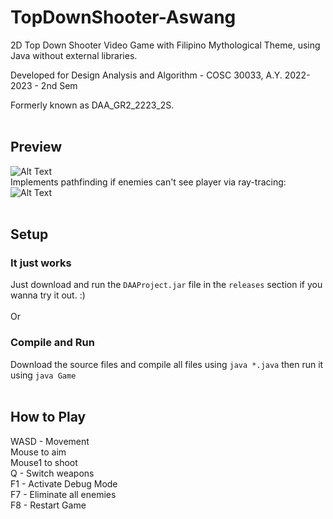 # TopDownShooter-Aswang

2D Top Down Shooter Video Game with Filipino Mythological Theme, using Java without external libraries.

Developed for Design Analysis and Algorithm - COSC 30033, A.Y. 2022-2023 - 2nd Sem

Formerly known as DAA_GR2_2223_2S.
<br>
<br>

## Preview
![Alt Text](DAA1.gif)
<br>
Implements pathfinding if enemies can't see player via ray-tracing:
<br>
![Alt Text](DAA2.gif)
<br>
<br>

## Setup

### It just works
Just download and run the ```DAAProject.jar``` file in the ```releases``` section if you wanna try it out. :) <br>
<br>
Or
<br>

### Compile and Run
Download the source files and compile all files using ```java *.java``` then run it using ```java Game```
<br>
<br>
## How to Play
WASD - Movement <br>
Mouse to aim <br>
Mouse1 to shoot <br>
Q - Switch weapons <br>
F1 - Activate Debug Mode <br>
F7 - Eliminate all enemies <br>
F8 - Restart Game <br>
